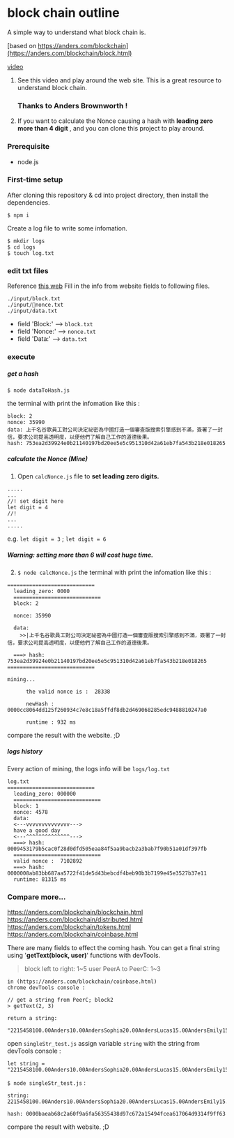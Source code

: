 # block chain outline



A simple way to understand what block chain is.

[based on https://anders.com/blockchain](https://anders.com/blockchain/block.html)

[video](https://youtu.be/_160oMzblY8)
1. See this video and play around the web site. This is a great resource to understand block chain.
   ### Thanks to Anders Brownworth !
2. If you want to calculate the Nonce causing a hash with **leading zero more than 4 digit** , and you can clone this project to play around.


### Prerequisite

* node.js

### First-time setup

After cloning this repository & cd into project directory, then install the dependencies.

```
$ npm i
```
Create a log file to write some infomation.

```
$ mkdir logs
$ cd logs
$ touch log.txt
```
### edit txt files


Reference [this web](https://anders.com/blockchain/block.html)
Fill in the info from website fields to following files.
```
./input/block.txt
./input/nonce.txt
./input/data.txt
```

* field 'Block:' --> `block.txt`
* field 'Nonce:' --> `nonce.txt`
* field 'Data:' --> `data.txt`



### execute
##### get a hash


```
$ node dataToHash.js
```
the terminal with print the infomation like this :



```
block: 2
nonce: 35990
data: 上千名谷歌員工對公司決定祕密為中國打造一個審查版搜索引擎感到不滿，簽署了一封信，要求公司提高透明度，以便他們了解自己工作的道德後果。
hash: 753ea2d39924e0b21140197bd20ee5e5c951310d42a61eb7fa543b218e018265
```

##### calculate the Nonce (Mine)

1. Open `calcNonce.js` file to **set leading zero digits.**

```
.....
...
//! set digit here
let digit = 4
//!
...
.....
```
e.g. `let digit = 3` ; `let digit = 6`
##### Warning: setting more than 6 will cost huge time.

2. `$ node calcNonce.js`
the terminal with print the infomation like this :

```
============================
  leading_zero: 0000
  ============================
  block: 2

  nonce: 35990

  data:
    >>|上千名谷歌員工對公司決定祕密為中國打造一個審查版搜索引擎感到不滿，簽署了一封信，要求公司提高透明度，以便他們了解自己工作的道德後果。

  ===> hash: 753ea2d39924e0b21140197bd20ee5e5c951310d42a61eb7fa543b218e018265
============================

mining...

      the valid nonce is :  28338

      newHash : 0000cc8064dd125f260934c7e8c18a5ffdf8db2d469068285edc9488810247a0

      runtime : 932 ms
```
compare the result with the website. ;D

##### logs history
Every action of mining, the logs info will be `logs/log.txt`

```
log.txt
============================ 
  leading_zero: 000000
  ============================ 
  block: 1
  nonce: 4578
  data: 
  <---vvvvvvvvvvvvvv--->
  have a good day
  <---^^^^^^^^^^^^^^--->
  ===> hash: 0009453179b5cac0f28d0dfd505eaa84f5aa9bacb2a3bab7f90b51a01df397fb
  ============================ 
  valid nonce :  7102892
  ===> hash: 0000008ab83bb687aa5722f41de5d43bebcdf4beb90b3b7199e45e3527b37e11
  runtime: 81315 ms
```

### Compare more...

https://anders.com/blockchain/blockchain.html
https://anders.com/blockchain/distributed.html
https://anders.com/blockchain/tokens.html
https://anders.com/blockchain/coinbase.html

There are many fields to effect the coming hash. You can get a final string using '**getText(block, user)**' functions with devTools.

> block left to right: 1~5
> user PeerA to PeerC: 1~3


```
in (https://anders.com/blockchain/coinbase.html)
chrome devTools console :

// get a string from PeerC; block2
> getText(2, 3)

return a string:

"2215458100.00Anders10.00AndersSophia20.00AndersLucas15.00AndersEmily15.00AndersMadison0000438d7625b86a6f366545b1929975a0d3ff1f8847e56cc587cadddb0ab781"

```
open `singleStr_test.js`
assign variable `string` with the string from devTools console :

```
let string = "2215458100.00Anders10.00AndersSophia20.00AndersLucas15.00AndersEmily15.00AndersMadison0000438d7625b86a6f366545b1929975a0d3ff1f8847e56cc587cadddb0ab781"
```

`$ node singleStr_test.js`  :
```
string: 2215458100.00Anders10.00AndersSophia20.00AndersLucas15.00AndersEmily15.00AndersMadison0000438d7625b86a6f366545b1929975a0d3ff1f8847e56cc587cadddb0ab781

hash: 0000baeab68c2a60f9a6fa56355438d97c672a15494fcea617064d9314f9ff63
```

compare the result with website. ;D
